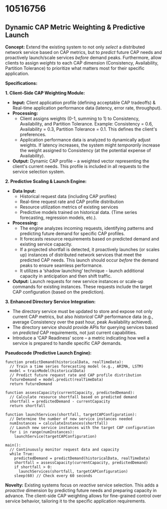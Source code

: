 # 10516756

## Dynamic CAP Metric Weighting & Predictive Launch

**Concept:** Extend the existing system to not only *select* a distributed network service based on CAP metrics, but to *predict* future CAP needs and proactively launch/scale services *before* demand peaks. Furthermore, allow clients to assign *weights* to each CAP dimension (Consistency, Availability, Partition Tolerance) to prioritize what matters most for their specific application.

**Specifications:**

**1. Client-Side CAP Weighting Module:**

*   **Input:** Client application profile (defining acceptable CAP tradeoffs) & Real-time application performance data (latency, error rate, throughput).
*   **Processing:**
    *   Client assigns weights (0-1, summing to 1) to Consistency, Availability, and Partition Tolerance.  Example: Consistency = 0.6, Availability = 0.3, Partition Tolerance = 0.1.  This defines the client's preferences.
    *   Application performance data is analyzed to dynamically adjust weights.  If latency increases, the system might *temporarily* increase the weight assigned to Consistency (at the potential expense of Availability).
*   **Output:** Dynamic CAP profile – a weighted vector representing the client's current needs. This profile is included in all requests to the service selection system.

**2. Predictive Scaling & Launch Engine:**

*   **Data Input:**
    *   Historical request data (including CAP profiles)
    *   Real-time request rate and CAP profile distribution
    *   Resource utilization metrics of existing services
    *   Predictive models trained on historical data. (Time series forecasting, regression models, etc.).
*   **Processing:**
    *   The engine analyzes incoming requests, identifying patterns and predicting future demand for specific CAP profiles.
    *   It forecasts resource requirements based on predicted demand and existing service capacity.
    *   If a projected shortfall is detected, it proactively launches (or scales up) instances of distributed network services that meet the predicted CAP needs. This launch should occur *before* the demand peaks to ensure seamless performance.
    *   It utilizes a ‘shadow launching’ technique - launch additional capacity in anticipation and then shift traffic.
*   **Output:** Launch requests for new service instances or scale-up commands for existing instances.  These requests include the target CAP configuration (based on the prediction).

**3. Enhanced Directory Service Integration:**

*   The directory service must be updated to store and expose not only current CAP metrics, but also *historical* CAP performance data (e.g., average Consistency over the past hour, peak Availability achieved).
*   The directory service should provide APIs for querying services based on *predicted* CAP requirements, not just current capabilities.
*   Introduce a ‘CAP Readiness’ score – a metric indicating how well a service is prepared to handle specific CAP demands.

**Pseudocode (Predictive Launch Engine):**

```
function predictDemand(historicalData, realTimeData):
  // Train a time series forecasting model (e.g., ARIMA, LSTM)
  model = trainModel(historicalData)
  // Predict future request rate and CAP profile distribution
  futureDemand = model.predict(realTimeData)
  return futureDemand

function assessCapacity(currentCapacity, predictedDemand):
  // Calculate resource shortfall based on predicted demand
  shortfall = predictedDemand - currentCapacity
  return shortfall

function launchServices(shortfall, targetCAPConfiguration):
  // Determine the number of new service instances needed
  numInstances = calculateInstances(shortfall)
  // Launch new service instances with the target CAP configuration
  for i in range(numInstances):
    launchService(targetCAPConfiguration)

main():
  // Continuously monitor request data and capacity
  while True:
    predictedDemand = predictDemand(historicalData, realTimeData)
    shortfall = assessCapacity(currentCapacity, predictedDemand)
    if shortfall > 0:
      launchServices(shortfall, targetCAPConfiguration)
    sleep(60) // Check every 60 seconds
```

**Novelty:**  Existing systems focus on *reactive* service selection. This adds a *proactive* dimension by predicting future needs and preparing capacity in advance. The client-side CAP weighting allows for fine-grained control over service behavior, tailoring it to the specific application requirements.